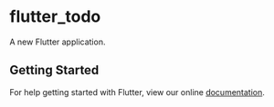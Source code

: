 # flutter_todo

A new Flutter application.

## Getting Started

For help getting started with Flutter, view our online
[documentation](https://flutter.io/).
